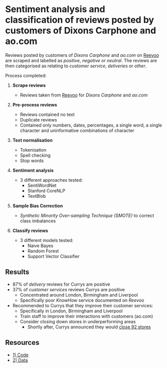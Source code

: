 # Sentiment analysis and classification of reviews posted by customers of Dixons Carphone and ao.com 

Reviews posted by customers of _Dixons Carphone_ and _ao.com_ on [Reevoo](https://www.reevoo.com/en/) are scraped and labelled as _positive_, _negative_ or _neutral_. The reviews are then categorised as relating to _customer service_, _deliveries_ or _other_. 

Process completed:

1) **Scrape reviews**
    - Reviews taken from [Reevoo](https://www.reevoo.com/en/) for _Dixons Carphone_ and _ao.com_
    
2) **Pre-process reviews**
    - Reviews contained no text
    - Duplicate reviews
    - Contained only numbers, dates, percentages, a single word, a single character and uninformative combinations of character
    
3) **Text normalisation**
    - Tokenisation
    - Spell checking
    - Stop words
    
4) **Sentiment analysis**
    - 3 different approaches tested:
      - SentiWordNet
      - Stanford CoreNLP
      - TextBlob
      
5) **Sample Bias Correction**
    - _Synthetic Minority Over-sampling Technique (SMOTE)_ to correct class imbalances
    
6) **Classify reviews**
     - 3 different models tested:
       - Naive Bayes
       - Random Forest
       - Support Vector Classifier

## Results

- 87% of _delivery_ reviews for Currys are positive
- 37% of _customer services_ reviews Currys are positive
   - Concentrated around London, Birmingham and Liverpool
   - Specifically poor _KnowHow_ service documented on _Reevoo_ 
- Recommended to Currys that they improve their customer services:
   - Specifically in London, Birmingham and Liverpool
   - Train staff to improve their interactions with customers (ao.com)
   - Consider closing down stores in underperforming areas
      - Shortly after, Currys announced they would [close 92 stores](https://www.bbc.co.uk/news/business-44286924)


## Resources

- [1) Code]()
- [2) Data]()



